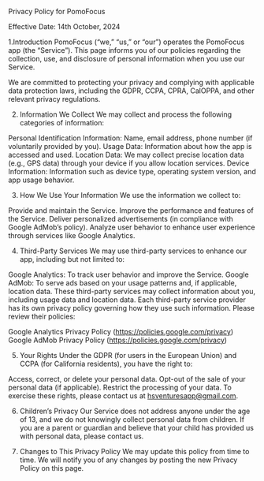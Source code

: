 Privacy Policy for PomoFocus

Effective Date: 14th October, 2024

1.Introduction
PomoFocus (“we,” “us,” or “our”) operates the PomoFocus app (the “Service”). This page informs you of our policies regarding the collection, use, and disclosure of personal information when you use our Service.

We are committed to protecting your privacy and complying with applicable data protection laws, including the GDPR, CCPA, CPRA, CalOPPA, and other relevant privacy regulations.

2. Information We Collect
We may collect and process the following categories of information:

Personal Identification Information: Name, email address, phone number (if voluntarily provided by you).
Usage Data: Information about how the app is accessed and used.
Location Data: We may collect precise location data (e.g., GPS data) through your device if you allow location services.
Device Information: Information such as device type, operating system version, and app usage behavior.

3. How We Use Your Information
We use the information we collect to:

Provide and maintain the Service.
Improve the performance and features of the Service.
Deliver personalized advertisements (in compliance with Google AdMob’s policy).
Analyze user behavior to enhance user experience through services like Google Analytics.

4. Third-Party Services
We may use third-party services to enhance our app, including but not limited to:

Google Analytics: To track user behavior and improve the Service.
Google AdMob: To serve ads based on your usage patterns and, if applicable, location data.
These third-party services may collect information about you, including usage data and location data. Each third-party service provider has its own privacy policy governing how they use such information. Please review their policies:

Google Analytics Privacy Policy (https://policies.google.com/privacy)
Google AdMob Privacy Policy (https://policies.google.com/privacy)

5. Your Rights
Under the GDPR (for users in the European Union) and CCPA (for California residents), you have the right to:

Access, correct, or delete your personal data.
Opt-out of the sale of your personal data (if applicable).
Restrict the processing of your data.
To exercise these rights, please contact us at hsventuresapp@gmail.com.

6. Children’s Privacy
Our Service does not address anyone under the age of 13, and we do not knowingly collect personal data from children. If you are a parent or guardian and believe that your child has provided us with personal data, please contact us.

7. Changes to This Privacy Policy
We may update this policy from time to time. We will notify you of any changes by posting the new Privacy Policy on this page.

